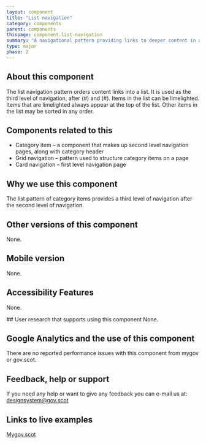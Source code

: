 ```yaml
---
layout: component
title: "List navigation"
category: components
parent: components
thispage: component.list-navigation
summary: "A navigational pattern providing links to deeper content in a list format"
type: major
phase: 2
---
```


## About this component
The list navigation pattern orders content links into a list.
It is used as the third level of navigation, after <card navigation>(#) and <category items>(#).
Items in the list can be limelighted. Items that are limelighted always appear at the top of the list.
Other items in the list may be sorted in any order.

## Components related to this
* Category item – a component that makes up second level navigation pages, along with category header
* Grid navigation – pattern used to structure category items on a page
* Card navigation – first level navigation page  

## Why we use this component
The list pattern of category items provides a third level of navigation after the second level of navigation.

## Other versions of this component
None.  

## Mobile version
None.  

## Accessibility Features
None.  

## User research that supports using this component
None.  

## Google Analytics and the use of this component
There are no reported performance issues with this component from mygov or gov.scot.  

## Feedback, help or support
If you need any help or want to give any feedback you can e-mail us at:
[designsystem@gov.scot](mailto:designsystem@gov.scot)

## Links to live examples
[Mygov.scot](https://www.mygov.scot/births-deaths-marriages/marriage-civil-partnerships/)
